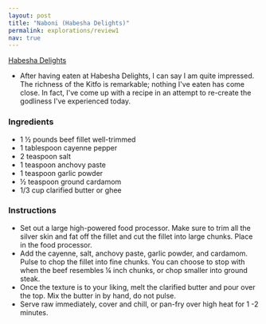 ```yaml
---
layout: post
title: "Naboni (Habesha Delights)"
permalink: explorations/review1
nav: true
---
```

[Habesha Delights](https://allegheny-college-cmpsc-105-spring-2024.github.io/resto-naboni07/)

- After having eaten at Habesha Delights, I can say I am quite impressed. The richness of the Kitfo is remarkable; nothing I've eaten has come close. In fact, I've come up with a recipe in an attempt to re-create the godliness I've experienced today.

### Ingredients
- 1 ½ pounds beef fillet well-trimmed
- 1 tablespoon cayenne pepper
- 2 teaspoon salt
- 1 teaspoon anchovy paste
- 1 teaspoon garlic powder
- ½ teaspoon ground cardamom
- 1/3 cup clarified butter or ghee

### Instructions
- Set out a large high-powered food processor. Make sure to trim all the silver skin and fat off the fillet and cut the fillet into large chunks. Place in the food processor.
- Add the cayenne, salt, anchovy paste, garlic powder, and cardamom. Pulse to chop the fillet into fine chunks. You can choose to stop with when the beef resembles ¼ inch chunks, or chop smaller into ground steak.
- Once the texture is to your liking, melt the clarified butter and pour over the top. Mix the butter in by hand, do not pulse.
- Serve raw immediately, cover and chill, or pan-fry over high heat for 1 -2 minutes.

